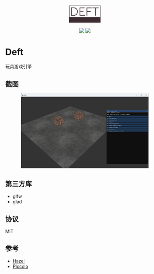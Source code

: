 <p align="center"><img width=20% src="docs/images/logo.png"/></p>

<p align="center"><a href="./LICENSE" ><img name="license-logo" src="https://img.shields.io/github/license/miaohn/deft?style=flat-square"/></a> <img name="code-size" src="https://img.shields.io/github/languages/code-size/miaohn/deft?style=flat-square"/></p>

# Deft

玩具游戏引擎

## 截图

<p align=center><img width=80% src="docs/images/screenshot.png"/></p>

## 第三方库

- glfw
- glad

## 协议

MIT

## 参考

- [Hazel](https://github.com/TheCherno/Hazel)
- [Piccolo](https://github.com/BoomingTech/Piccolo)
